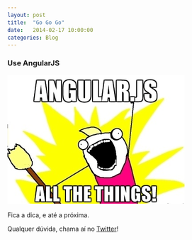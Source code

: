 ```yaml
---
layout: post
title:  "Go Go Go"
date:   2014-02-17 10:00:00
categories: Blog
---
```


<h3>Use AngularJS</h3>

<img src="/img/posts/useAngular.jpg" />


Fica a dica, e até a próxima.

Qualquer dúvida, chama aí no <a href="https://twitter.com/realronchi" target="blank">Twitter</a>!
